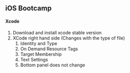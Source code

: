 ## iOS Bootcamp
#### Xcode
1. Download and install xcode stable version
2. XCode right hand side (Changes with the type of file)
	1. Identity and Type
	2. On Demand Resource Tags
	3. Target Membership
	4. Text Settings
	5. Bottom panel does not change